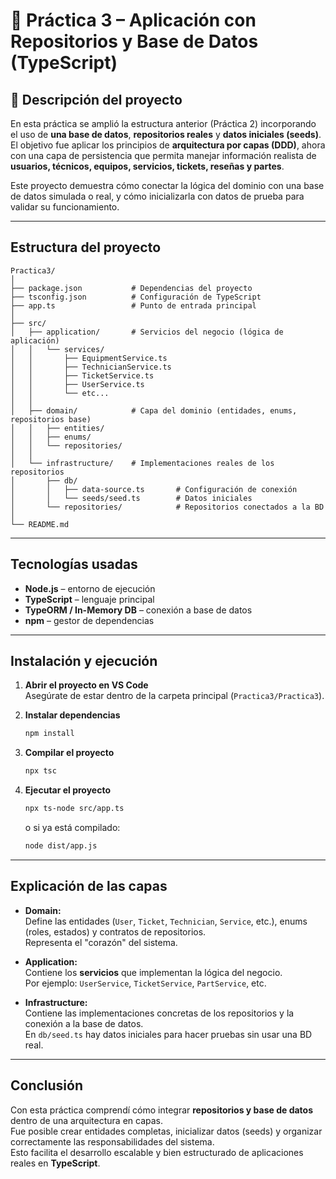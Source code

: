 # 🧩 Práctica 3 – Aplicación con Repositorios y Base de Datos (TypeScript)

## 📘 Descripción del proyecto
En esta práctica se amplió la estructura anterior (Práctica 2) incorporando el uso de **una base de datos**, **repositorios reales** y **datos iniciales (seeds)**.  
El objetivo fue aplicar los principios de **arquitectura por capas (DDD)**, ahora con una capa de persistencia que permita manejar información realista de **usuarios, técnicos, equipos, servicios, tickets, reseñas y partes**.

Este proyecto demuestra cómo conectar la lógica del dominio con una base de datos simulada o real, y cómo inicializarla con datos de prueba para validar su funcionamiento.

---

##  Estructura del proyecto

```
Practica3/
│
├── package.json           # Dependencias del proyecto
├── tsconfig.json          # Configuración de TypeScript
├── app.ts                 # Punto de entrada principal
│
├── src/
│   ├── application/       # Servicios del negocio (lógica de aplicación)
│   │   └── services/
│   │       ├── EquipmentService.ts
│   │       ├── TechnicianService.ts
│   │       ├── TicketService.ts
│   │       ├── UserService.ts
│   │       └── etc...
│   │
│   ├── domain/            # Capa del dominio (entidades, enums, repositorios base)
│   │   ├── entities/
│   │   ├── enums/
│   │   └── repositories/
│   │
│   └── infrastructure/    # Implementaciones reales de los repositorios
│       ├── db/
│       │   ├── data-source.ts       # Configuración de conexión
│       │   └── seeds/seed.ts        # Datos iniciales
│       └── repositories/            # Repositorios conectados a la BD
│
└── README.md
```

---

##  Tecnologías usadas

- **Node.js** – entorno de ejecución  
- **TypeScript** – lenguaje principal  
- **TypeORM / In-Memory DB** – conexión a base de datos  
- **npm** – gestor de dependencias  

---

##  Instalación y ejecución

1. **Abrir el proyecto en VS Code**  
   Asegúrate de estar dentro de la carpeta principal (`Practica3/Practica3`).

2. **Instalar dependencias**
   ```bash
   npm install
   ```

3. **Compilar el proyecto**
   ```bash
   npx tsc
   ```

4. **Ejecutar el proyecto**
   ```bash
   npx ts-node src/app.ts
   ```
   o si ya está compilado:
   ```bash
   node dist/app.js
   ```

---

##  Explicación de las capas

- **Domain:**  
  Define las entidades (`User`, `Ticket`, `Technician`, `Service`, etc.), enums (roles, estados) y contratos de repositorios.  
  Representa el "corazón" del sistema.

- **Application:**  
  Contiene los **servicios** que implementan la lógica del negocio.  
  Por ejemplo: `UserService`, `TicketService`, `PartService`, etc.

- **Infrastructure:**  
  Contiene las implementaciones concretas de los repositorios y la conexión a la base de datos.  
  En `db/seed.ts` hay datos iniciales para hacer pruebas sin usar una BD real.

---

##  Conclusión

Con esta práctica comprendí cómo integrar **repositorios y base de datos** dentro de una arquitectura en capas.  
Fue posible crear entidades completas, inicializar datos (seeds) y organizar correctamente las responsabilidades del sistema.  
Esto facilita el desarrollo escalable y bien estructurado de aplicaciones reales en **TypeScript**.
